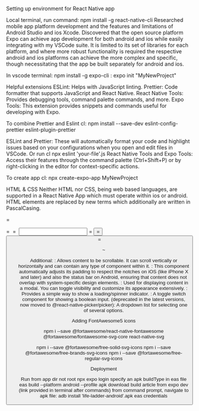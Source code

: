 Setting up environment for React Native app

Local terminal, run command: npm install -g react-native-cli
Researched mobile app platform development and the features and limitations of Android Studio
and ios Xcode. Discovered that the open source platform Expo can achieve app development for both
android and ios while easily integrating with my VSCode suite. It is limited to its set of libraries for 
each platform, and where more robust functionality is required the respective android and ios 
platforms can achieve the more complex and specific, though necessitating that the app be built separately
for android and ios.

In vscode terminal: npm install -g expo-cli
: expo init "MyNewProject"

Helpful extensions
ESLint: Helps with JavaScript linting.
Prettier: Code formatter that supports JavaScript and React Native.
React Native Tools: Provides debugging tools, command palette commands, and more.
Expo Tools: This extension provides snippets and commands useful for developing with Expo.

To combine Prettier and Eslint
cl: npm install --save-dev eslint-config-prettier eslint-plugin-prettier

ESLint and Prettier: These will automatically format your code and highlight issues based on your 
configurations when you open and edit files in VSCode. Or run cl npx eslint 'your-file'.js
React Native Tools and Expo Tools: Access their features through the command palette 
(Ctrl+Shift+P) or by right-clicking in the editor for context-specific actions.


To create app
cl: npx create-expo-app MyNewProject

HTML & CSS
Neither HTML nor CSS, being web based languages, are supported in a React Native App
which must operate within ios or android. 
HTML elements are replaced by new terms which additionally are written in PascalCasing.
<div> = <View>
<p> = <Text>
<img> = <Image>
<input type="text"> = <TextInput>
<button> = <Button>
<a> = <Pressable>
<ul/ol/li> ~ <FlatList/SectionList>

Additional:
<ScrollView>: Allows content to be scrollable. It can scroll vertically or horizontally and can contain any type of component within it.
<SafeAreaView>: This component automatically adjusts its padding to respect the notches on iOS (like iPhone X and later) and also the status bar on Android, ensuring that content does not overlap with system-specific design elements.
<Modal>: Used for displaying content in a modal. You can toggle visibility and customize its appearance extensively.
<ActivityIndicator>: Provides a simple way to show a loading/spinner indicator.
<Switch>: A toggle switch component for showing a boolean input.
<Picker> (deprecated in the latest versions, now moved to @react-native-picker/picker): A dropdown list for selecting one of several options.

Adding FontAwesome5 icons

npm i --save @fortawesome/react-native-fontawesome @fortawesome/fontawesome-svg-core react-native-svg

npm i --save @fortawesome/free-solid-svg-icons
npm i --save @fortawesome/free-brands-svg-icons
npm i --save @fortawesome/free-regular-svg-icons

Deployment

Run from app dir not root
npx expo login
specify an apk buildType in eas file
eas build --platform android --profile apk
download build article from expo dev (link provided in terminal after commands)
from command prompt, navigate to apk file: adb install 'life-ladder-android'.apk
eas credentials